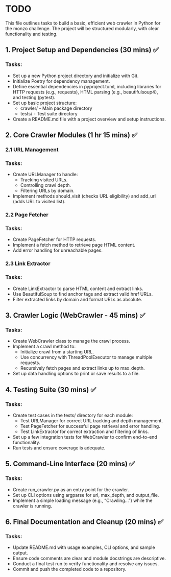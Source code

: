 # TODO
This file outlines tasks to build a basic, efficient web crawler in Python for the monzo challenge. The project will be structured modularly, with clear functionality and testing.

## 1. Project Setup and Dependencies (30 mins) ✅
### Tasks:
 - Set up a new Python project directory and initialize with Git.
 - Initialize Poetry for dependency management.
 - Define essential dependencies in pyproject.toml, including libraries for HTTP requests (e.g., requests), HTML parsing (e.g., beautifulsoup4), and testing (pytest).
 - Set up basic project structure:
     - crawler/ - Main package directory
     - tests/ - Test suite directory
 - Create a README.md file with a project overview and setup instructions.

## 2. Core Crawler Modules (1 hr 15 mins) ✅
### 2.1 URL Management 
### Tasks:
 - Create URLManager to handle:
     - Tracking visited URLs.
     - Controlling crawl depth.
     - Filtering URLs by domain.
 - Implement methods should_visit (checks URL eligibility) and add_url (adds URL to visited list).

### 2.2 Page Fetcher 
### Tasks:
 - Create PageFetcher for HTTP requests.
 - Implement a fetch method to retrieve page HTML content.
 - Add error handling for unreachable pages.

### 2.3 Link Extractor 
### Tasks:
 - Create LinkExtractor to parse HTML content and extract links.
 - Use BeautifulSoup to find anchor tags and extract valid href URLs.
 - Filter extracted links by domain and format URLs as absolute.

## 3. Crawler Logic (WebCrawler - 45 mins) ✅
### Tasks:
 - Create WebCrawler class to manage the crawl process.
 - Implement a crawl method to:
     - Initialize crawl from a starting URL.
     - Use concurrency with ThreadPoolExecutor to manage multiple requests.
     - Recursively fetch pages and extract links up to max_depth.
 - Set up data handling options to print or save results to a file.

## 4. Testing Suite (30 mins) ✅
### Tasks:
 - Create test cases in the tests/ directory for each module:
     - Test URLManager for correct URL tracking and depth management.
     - Test PageFetcher for successful page retrieval and error handling.
     - Test LinkExtractor for correct extraction and filtering of links.
 - Set up a few integration tests for WebCrawler to confirm end-to-end functionality.
 - Run tests and ensure coverage is adequate.

## 5. Command-Line Interface (20 mins) ✅
### Tasks:
 - Create run_crawler.py as an entry point for the crawler.
 - Set up CLI options using argparse for url, max_depth, and output_file.
 - Implement a simple loading message (e.g., “Crawling...”) while the crawler is running.

## 6. Final Documentation and Cleanup (20 mins) ✅
### Tasks:
 - Update README.md with usage examples, CLI options, and sample output.
 - Ensure code comments are clear and module docstrings are descriptive.
 - Conduct a final test run to verify functionality and resolve any issues.
 - Commit and push the completed code to a repository.
